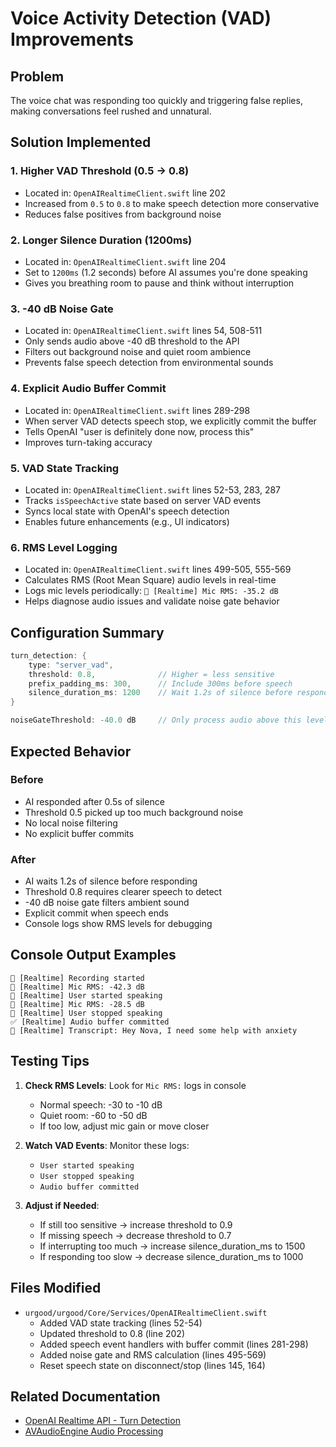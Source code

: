 # Voice Activity Detection (VAD) Improvements

## Problem
The voice chat was responding too quickly and triggering false replies, making conversations feel rushed and unnatural.

## Solution Implemented

### 1. **Higher VAD Threshold (0.5 → 0.8)**
- Located in: `OpenAIRealtimeClient.swift` line 202
- Increased from `0.5` to `0.8` to make speech detection more conservative
- Reduces false positives from background noise

### 2. **Longer Silence Duration (1200ms)**
- Located in: `OpenAIRealtimeClient.swift` line 204
- Set to `1200ms` (1.2 seconds) before AI assumes you're done speaking
- Gives you breathing room to pause and think without interruption

### 3. **-40 dB Noise Gate**
- Located in: `OpenAIRealtimeClient.swift` lines 54, 508-511
- Only sends audio above -40 dB threshold to the API
- Filters out background noise and quiet room ambience
- Prevents false speech detection from environmental sounds

### 4. **Explicit Audio Buffer Commit**
- Located in: `OpenAIRealtimeClient.swift` lines 289-298
- When server VAD detects speech stop, we explicitly commit the buffer
- Tells OpenAI "user is definitely done now, process this"
- Improves turn-taking accuracy

### 5. **VAD State Tracking**
- Located in: `OpenAIRealtimeClient.swift` lines 52-53, 283, 287
- Tracks `isSpeechActive` state based on server VAD events
- Syncs local state with OpenAI's speech detection
- Enables future enhancements (e.g., UI indicators)

### 6. **RMS Level Logging**
- Located in: `OpenAIRealtimeClient.swift` lines 499-505, 555-569
- Calculates RMS (Root Mean Square) audio levels in real-time
- Logs mic levels periodically: `🎤 [Realtime] Mic RMS: -35.2 dB`
- Helps diagnose audio issues and validate noise gate behavior

## Configuration Summary

```swift
turn_detection: {
    type: "server_vad",
    threshold: 0.8,              // Higher = less sensitive
    prefix_padding_ms: 300,      // Include 300ms before speech
    silence_duration_ms: 1200    // Wait 1.2s of silence before responding
}

noiseGateThreshold: -40.0 dB     // Only process audio above this level
```

## Expected Behavior

### Before
- AI responded after 0.5s of silence
- Threshold 0.5 picked up too much background noise
- No local noise filtering
- No explicit buffer commits

### After
- AI waits 1.2s of silence before responding
- Threshold 0.8 requires clearer speech to detect
- -40 dB noise gate filters ambient sound
- Explicit commit when speech ends
- Console logs show RMS levels for debugging

## Console Output Examples

```
🎤 [Realtime] Recording started
🎤 [Realtime] Mic RMS: -42.3 dB
🎤 [Realtime] User started speaking
🎤 [Realtime] Mic RMS: -28.5 dB
🎤 [Realtime] User stopped speaking
✅ [Realtime] Audio buffer committed
📝 [Realtime] Transcript: Hey Nova, I need some help with anxiety
```

## Testing Tips

1. **Check RMS Levels**: Look for `Mic RMS:` logs in console
   - Normal speech: -30 to -10 dB
   - Quiet room: -60 to -50 dB
   - If too low, adjust mic gain or move closer

2. **Watch VAD Events**: Monitor these logs:
   - `User started speaking`
   - `User stopped speaking`
   - `Audio buffer committed`

3. **Adjust if Needed**:
   - If still too sensitive → increase threshold to 0.9
   - If missing speech → decrease threshold to 0.7
   - If interrupting too much → increase silence_duration_ms to 1500
   - If responding too slow → decrease silence_duration_ms to 1000

## Files Modified

- `urgood/urgood/Core/Services/OpenAIRealtimeClient.swift`
  - Added VAD state tracking (lines 52-54)
  - Updated threshold to 0.8 (line 202)
  - Added speech event handlers with buffer commit (lines 281-298)
  - Added noise gate and RMS calculation (lines 495-569)
  - Reset speech state on disconnect/stop (lines 145, 164)

## Related Documentation

- [OpenAI Realtime API - Turn Detection](https://platform.openai.com/docs/guides/realtime)
- [AVAudioEngine Audio Processing](https://developer.apple.com/documentation/avfaudio/avaudioengine)

